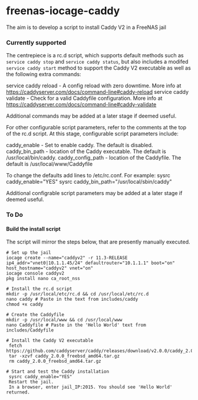 # freenas-iocage-caddy
The aim is to develop a script to install Caddy V2 in a FreeNAS jail

### Currently supported

The centrepiece is a rc.d script, which supports default methods such as `service caddy stop` and `service caddy status`, but also includes a modifed `service caddy start` method to support the Caddy V2 executable as well as the following extra commands:

service caddy reload - A config reload with zero downtime. More info at https://caddyserver.com/docs/command-line#caddy-reload
service caddy validate - Check for a valid Caddyfile configuration. More info at https://caddyserver.com/docs/command-line#caddy-validate

Additional commands may be added at a later stage if deemed useful. 

For other configurable script parameters, refer to the comments at the top of the rc.d script. At this stage, configurable script parameters include:

caddy_enable - Set to enable caddy. The default is disabled.
caddy_bin_path - location of the Caddy executable. The default is /usr/local/bin/caddy.
caddy_config_path - location of the Caddyfile. The default is /usr/local/www/Caddyfile

To change the defaults add lines to /etc/rc.conf. For example:
sysrc caddy_enable="YES"
sysrc caddy_bin_path="/usr/local/sbin/caddy"

Additional configrable script parameters may be added at a later stage if deemed useful. 

### To Do

#### Build the install script

The script will mirror the steps below, that are presently manually executed.
 ```
# Set up the jail
 iocage create --name="caddyv2" -r 11.3-RELEASE ip4_addr="vnet0|10.1.1.45/24" defaultrouter="10.1.1.1" boot="on" host_hostname="caddyv2" vnet="on"
 iocage console caddyv2
 pkg install nano ca_root_nss

# Install the rc.d script
 mkdir -p /usr/local/etc/rc.d && cd /usr/local/etc/rc.d
 nano caddy # Paste in the text from includes/caddy
 chmod +x caddy

# Create the Caddyfile
 mkdir -p /usr/local/www && cd /usr/local/www
 nano Caddyfile # Paste in the 'Hello World' text from includes/Caddyfile

# Install the Caddy V2 executable
  fetch https://github.com/caddyserver/caddy/releases/download/v2.0.0/caddy_2.0.0_freebsd_amd64.tar.gz
  tar -xzvf caddy_2.0.0_freebsd_amd64.tar.gz
  rm caddy_2.0.0_freebsd_amd64.tar.gz

# Start and test the Caddy installation
  sysrc caddy_enable="YES"
  Restart the jail.
  In a browser, enter jail_IP:2015. You should see 'Hello World' returned.
 ```
